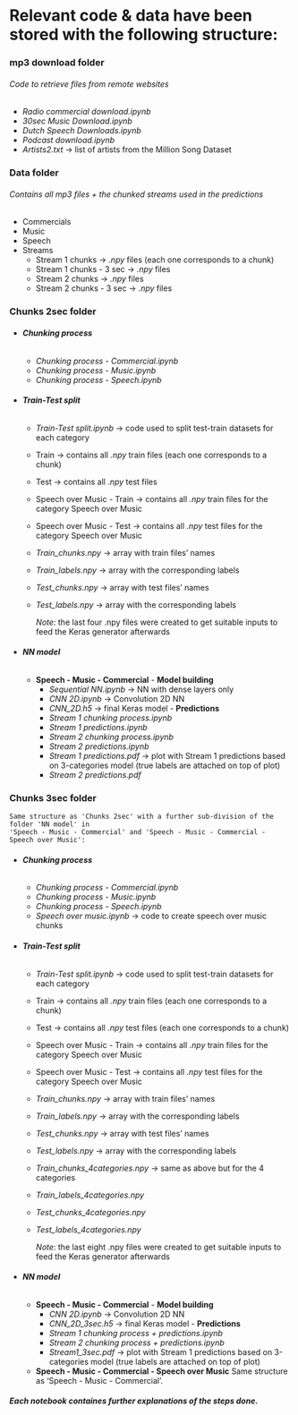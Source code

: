 <div class="container-fluid main-container">

<div id="header" class="fluid-row">

</div>

Relevant code & data have been stored with the following structure:
=================================================================================================

<div id="mp3-download-folder" class="section level3">

### **mp3 download folder** 

<div id="code-to-retrieve-files-from-remote-websites"
class="section level6">

###### Code to retrieve files from remote websites

-   *Radio commercial download.ipynb*
-   *30sec Music Download.ipynb*
-   *Dutch Speech Downloads.ipynb*
-   *Podcast download.ipynb*
-   *Artists2.txt* → list of artists from the Million Song Dataset

</div>

</div>

<div id="data-folder" class="section level3">

### **Data folder** 

<div
id="contains-all-mp3-files-the-chunked-streams-used-in-the-predictions"
class="section level6">

###### Contains all *mp3* files + the chunked streams used in the predictions

-   Commercials
-   Music
-   Speech
-   Streams
    -   Stream 1 chunks → *.npy* files (each one corresponds to a chunk)
    -   Stream 1 chunks - 3 sec → *.npy* files
    -   Stream 2 chunks → *.npy* files
    -   Stream 2 chunks - 3 sec → *.npy* files

</div>

</div>

<div id="chunks-2sec-folder" class="section level3">

###  **Chunks 2sec folder** 

-   ######  **Chunking process** 

    -   *Chunking process - Commercial.ipynb*
    -   *Chunking process - Music.ipynb*
    -   *Chunking process - Speech.ipynb*

-   ######  **Train-Test split** 

    -   *Train-Test split.ipynb* → code used to split test-train
        datasets for each category
    -   Train → contains all *.npy* train files (each one corresponds to
        a chunk)
    -   Test → contains all *.npy* test files
    -   Speech over Music - Train → contains all *.npy* train files for
        the category Speech over Music
    -   Speech over Music - Test → contains all *.npy* test files for
        the category Speech over Music
    -   *Train\_chunks.npy* → array with train files’ names
    -   *Train\_labels.npy* → array with the corresponding labels
    -   *Test\_chunks.npy* → array with test files’ names
    -   *Test\_labels.npy* → array with the corresponding labels

        *Note*: the last four .npy files were created to get suitable
        inputs to feed the Keras generator afterwards

-   ######  **NN model** 

    -    **Speech - Music - Commercial** 
        -   **Model building**
            -   *Sequential NN.ipynb* → NN with dense layers only
            -   *CNN 2D.ipynb* → Convolution 2D NN
            -   *CNN\_2D.h5* → final Keras model
        -   **Predictions**
            -   *Stream 1 chunking process.ipynb*
            -   *Stream 1 predictions.ipynb*
            -   *Stream 2 chunking process.ipynb*
            -   *Stream 2 predictions.ipynb*
            -   *Stream 1 predictions.pdf* → plot with Stream 1
                predictions based on 3-categories model (true labels are
                attached on top of plot)
            -   *Stream 2 predictions.pdf*

</div>

<div id="chunks-3sec-folder" class="section level3">

###  **Chunks 3sec folder** 

    Same structure as 'Chunks 2sec' with a further sub-division of the folder 'NN model' in
    'Speech - Music - Commercial' and 'Speech - Music - Commercial - Speech over Music':

-   ######  **Chunking process** 

    -   *Chunking process - Commercial.ipynb*
    -   *Chunking process - Music.ipynb*
    -   *Chunking process - Speech.ipynb*
    -   *Speech over music.ipynb* → code to create speech over music
        chunks

-   ######  **Train-Test split** 

    -   *Train-Test split.ipynb* → code used to split test-train
        datasets for each category
    -   Train → contains all *.npy* train files (each one corresponds to
        a chunk)
    -   Test → contains all *.npy* test files (each one corresponds to a
        chunk)
    -   Speech over Music - Train → contains all *.npy* train files for
        the category Speech over Music
    -   Speech over Music - Test → contains all *.npy* test files for
        the category Speech over Music
    -   *Train\_chunks.npy* → array with train files’ names
    -   *Train\_labels.npy* → array with the corresponding labels
    -   *Test\_chunks.npy* → array with test files’ names
    -   *Test\_labels.npy* → array with the corresponding labels
    -   *Train\_chunks\_4categories.npy* → same as above but for the 4
        categories
    -   *Train\_labels\_4categories.npy*
    -   *Test\_chunks\_4categories.npy*
    -   *Test\_labels\_4categories.npy*

        *Note*: the last eight .npy files were created to get suitable
        inputs to feed the Keras generator afterwards

-   ######  **NN model** 

    -    **Speech - Music - Commercial** 
        -   **Model building**
            -   *CNN 2D.ipynb* → Convolution 2D NN
            -   *CNN\_2D\_3sec.h5* → final Keras model
        -   **Predictions**
            -   *Stream 1 chunking process + predictions.ipynb*
            -   *Stream 2 chunking process + predictions.ipynb*
            -   *Stream1\_3sec.pdf* → plot with Stream 1 predictions
                based on 3-categories model (true labels are attached on
                top of plot)
    -    **Speech - Music - Commercial - Speech over Music**
        Same structure as ‘Speech - Music - Commercial’.

<div
id="each-notebook-containes-further-explanations-of-the-steps-done."
class="section level5">

##### Each notebook containes further explanations of the steps done.

</div>

</div>

</div>

